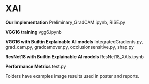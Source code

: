# XAI

**Our Implementation** Preliminary_GradCAM.ipynb, RISE.py

**VGG16 training** vgg6.ipynb

**VGG16 with Builtin Explainable AI models** IntegratedGradients.py, grad_cam.py, gradcamover.py, occlusionsensitive.py, shap.py

**ResNet18 with Builtin Explainable AI models** ResNet18_XAIs.ipynb

**Performance Metrics** test.py

Folders have examples image results used in poster and reports.
